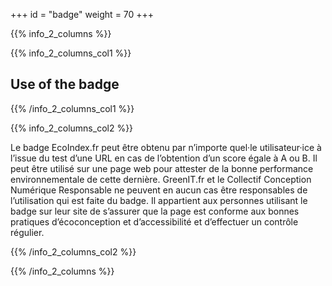 +++
id = "badge"
weight = 70
+++

{{% info_2_columns %}}

{{% info_2_columns_col1 %}}

## Use of the badge

{{% /info_2_columns_col1 %}}

{{% info_2_columns_col2 %}}

Le badge EcoIndex.fr peut être obtenu par n’importe quel·le utilisateur·ice à l’issue du test d’une URL en cas de
l’obtention d’un score égale à A ou B. Il peut être utilisé sur une page web pour attester de la bonne performance
environnementale de cette dernière. GreenIT.fr et le Collectif Conception Numérique Responsable ne peuvent en aucun cas
être responsables de l’utilisation qui est faite du badge. Il appartient aux personnes utilisant le badge sur leur site
de s’assurer que la page est conforme aux bonnes pratiques d’éco&shy;conception et d’accessibilité et d’effectuer un
contrôle régulier.

{{% /info_2_columns_col2 %}}

{{% /info_2_columns %}}
